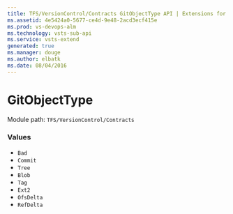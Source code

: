 ```yaml
---
title: TFS/VersionControl/Contracts GitObjectType API | Extensions for Visual Studio Team Services
ms.assetid: 4e5424a0-5677-ce4d-9e48-2acd3ecf415e
ms.prod: vs-devops-alm
ms.technology: vsts-sub-api
ms.service: vsts-extend
generated: true
ms.manager: douge
ms.author: elbatk
ms.date: 08/04/2016
---
```


# GitObjectType

Module path: `TFS/VersionControl/Contracts`

### Values

* `Bad` 
* `Commit` 
* `Tree` 
* `Blob` 
* `Tag` 
* `Ext2` 
* `OfsDelta` 
* `RefDelta` 
